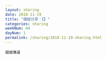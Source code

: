 ```yaml
---
layout: sharing
date: 2018-11-19
title: "讀經分享：【】"
categories: sharing
weekNum: 44
dayNum: 1
permalink: /sharing/2018-11-19-sharing.html
---
```



`錢斌傳道`
